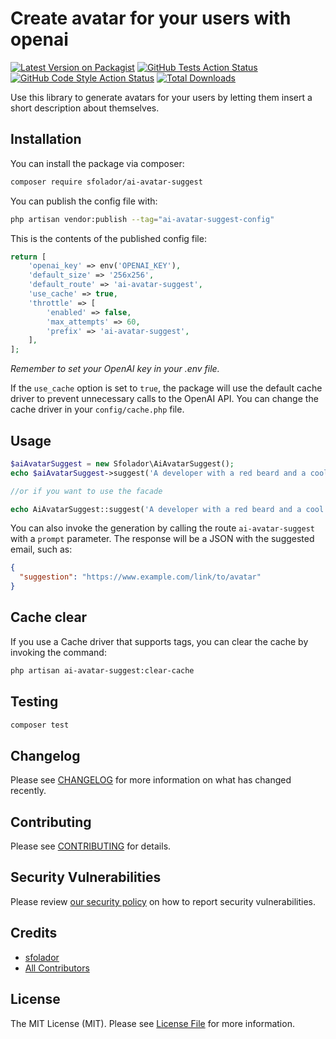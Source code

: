 # Create avatar for your users with openai

[![Latest Version on Packagist](https://img.shields.io/packagist/v/sfolador/ai-avatar-suggest.svg?style=flat-square)](https://packagist.org/packages/sfolador/ai-avatar-suggest)
[![GitHub Tests Action Status](https://img.shields.io/github/actions/workflow/status/sfolador/ai-avatar-suggest/run-tests.yml?branch=main&label=tests&style=flat-square)](https://github.com/sfolador/ai-avatar-suggest/actions?query=workflow%3Arun-tests+branch%3Amain)
[![GitHub Code Style Action Status](https://img.shields.io/github/actions/workflow/status/sfolador/ai-avatar-suggest/fix-php-code-style-issues.yml?branch=main&label=code%20style&style=flat-square)](https://github.com/sfolador/ai-avatar-suggest/actions?query=workflow%3A"Fix+PHP+code+style+issues"+branch%3Amain)
[![Total Downloads](https://img.shields.io/packagist/dt/sfolador/ai-avatar-suggest.svg?style=flat-square)](https://packagist.org/packages/sfolador/ai-avatar-suggest)

Use this library to generate avatars for your users by letting them insert a
short description about themselves.

## Installation

You can install the package via composer:

```bash
composer require sfolador/ai-avatar-suggest
```


You can publish the config file with:

```bash
php artisan vendor:publish --tag="ai-avatar-suggest-config"
```

This is the contents of the published config file:

```php
return [
    'openai_key' => env('OPENAI_KEY'),
    'default_size' => '256x256',
    'default_route' => 'ai-avatar-suggest',
    'use_cache' => true,
    'throttle' => [
        'enabled' => false,
        'max_attempts' => 60,
        'prefix' => 'ai-avatar-suggest',
    ],
];
```

*Remember to set your OpenAI key in your .env file.*

If the `use_cache` option is set to `true`, the package will use the default cache driver to prevent
unnecessary calls to the OpenAI API. You can change the cache driver in your `config/cache.php` file.

## Usage

```php
$aiAvatarSuggest = new Sfolador\AiAvatarSuggest();
echo $aiAvatarSuggest->suggest('A developer with a red beard and a cool hat');

//or if you want to use the facade

echo AiAvatarSuggest::suggest('A developer with a red beard and a cool hat');

```
You can also invoke the generation by calling the route `ai-avatar-suggest` with a `prompt` parameter.
The response will be a JSON with the suggested email, such as:

```json
{
  "suggestion": "https://www.example.com/link/to/avatar"
}
```


## Cache clear

If you use a Cache driver that supports tags, you can clear the cache by invoking the command:

```bash
php artisan ai-avatar-suggest:clear-cache
```


## Testing

```bash
composer test
```

## Changelog

Please see [CHANGELOG](CHANGELOG.md) for more information on what has changed recently.

## Contributing

Please see [CONTRIBUTING](CONTRIBUTING.md) for details.

## Security Vulnerabilities

Please review [our security policy](../../security/policy) on how to report security vulnerabilities.

## Credits

- [sfolador](https://github.com/sfolador)
- [All Contributors](../../contributors)

## License

The MIT License (MIT). Please see [License File](LICENSE.md) for more information.
